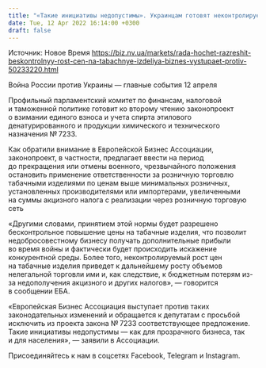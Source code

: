 ```yaml
---
title: "«Такие инициативы недопустимы». Украинцам готовят неконтролируемый рост цен на табачные изделия — бизнес против"
date: Tue, 12 Apr 2022 16:14:00 +0300
draft: false
---
```

Источник: Новое Время https://biz.nv.ua/markets/rada-hochet-razreshit-beskontrolnyy-rost-cen-na-tabachnye-izdeliya-biznes-vystupaet-protiv-50233220.html


Война России против Украины — главные события 12 апреля

Профильный парламентский комитет по финансам, налоговой и таможенной политике готовит ко второму чтению законопроект о взимании единого взноса и учета спирта этилового денатурированного и продукции химического и технического назначения № 7233.

 Как обратили внимание в Европейской Бизнес Ассоциации, законопроект, в частности, предлагает ввести на период до прекращения или отмены военного, чрезвычайного положения остановить применение ответственности за розничную торговлю табачными изделиями по ценам выше минимальных розничных, установленных производителями или импортерами, увеличенными на суммы акцизного налога с реализации через розничную торговую сеть

 «Другими словами, принятием этой нормы будет разрешено бесконтрольное повышение цены на табачные изделия, что позволит недобросовестному бизнесу получать дополнительные прибыли во время войны и фактически будет происходить искажение конкурентной среды. Более того, неконтролируемый рост цен на табачные изделия приведет к дальнейшему росту объемов нелегальной торговли ими и, как следствие, к бюджетным потерям из-за недополучения акцизного и других налогов», — говорится в сообщении ЕБА.

 «Европейская Бизнес Ассоциация выступает против таких законодательных изменений и обращается к депутатам с просьбой исключить из проекта закона № 7233 соответствующее предложение. Такие инициативы недопустимы — как для прозрачного бизнеса, так и для населения», — заявили в Ассоциации.

Присоединяйтесь к нам в соцсетях Facebook, Telegram и Instagram.
